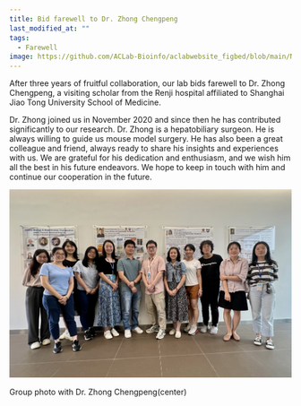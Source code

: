 ```yaml
---
title: Bid farewell to Dr. Zhong Chengpeng
last_modified_at: ""
tags: 
  - Farewell
image: https://github.com/ACLab-Bioinfo/aclabwebsite_figbed/blob/main/News/2023/farewellChengpeng.jpg?raw=true
---
```


After three years of fruitful collaboration, our lab bids farewell to Dr. Zhong Chengpeng, a visiting scholar from the Renji hospital affiliated to Shanghai Jiao Tong University School of Medicine.

Dr. Zhong joined us in November 2020 and since then he has contributed significantly to our research. Dr. Zhong is a hepatobiliary surgeon. He is always willing to guide us mouse model surgery. He has also been a great colleague and friend, always ready to share his insights and experiences with us. We are grateful for his dedication and enthusiasm, and we wish him all the best in his future endeavors. We hope to keep in touch with him and continue our cooperation in the future.

<p align="center" width="60%">
    <img src="https://github.com/ACLab-Bioinfo/aclabwebsite_figbed/blob/main/News/2023/farewellChengpeng.jpg?raw=true">
    <figcaption>Group photo with Dr. Zhong Chengpeng(center)</figcaption>
</p>

